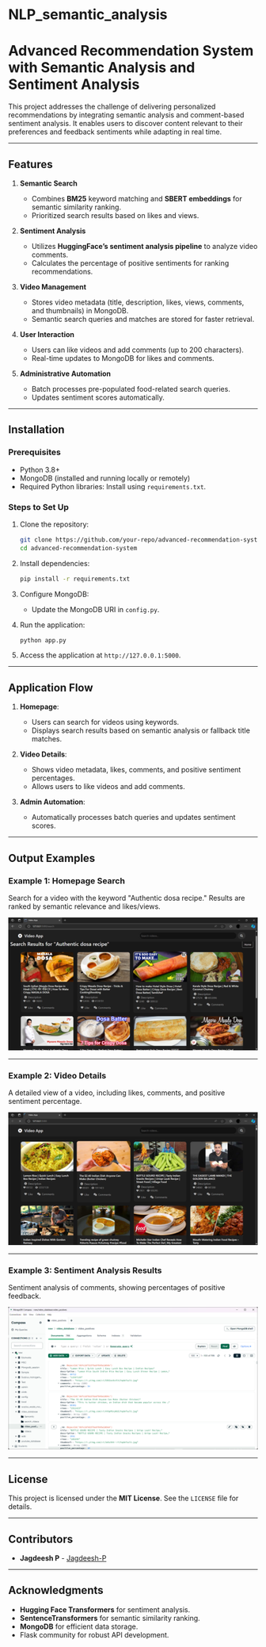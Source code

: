 # NLP_semantic_analysis

# Advanced Recommendation System with Semantic Analysis and Sentiment Analysis  

This project addresses the challenge of delivering personalized recommendations by integrating semantic analysis and comment-based sentiment analysis. It enables users to discover content relevant to their preferences and feedback sentiments while adapting in real time.

---

## Features  

1. **Semantic Search**  
   - Combines **BM25** keyword matching and **SBERT embeddings** for semantic similarity ranking.  
   - Prioritized search results based on likes and views.  

2. **Sentiment Analysis**  
   - Utilizes **HuggingFace’s sentiment analysis pipeline** to analyze video comments.  
   - Calculates the percentage of positive sentiments for ranking recommendations.  

3. **Video Management**  
   - Stores video metadata (title, description, likes, views, comments, and thumbnails) in MongoDB.  
   - Semantic search queries and matches are stored for faster retrieval.  

4. **User Interaction**  
   - Users can like videos and add comments (up to 200 characters).  
   - Real-time updates to MongoDB for likes and comments.  

5. **Administrative Automation**  
   - Batch processes pre-populated food-related search queries.  
   - Updates sentiment scores automatically.  

---

## Installation  

### Prerequisites  
- Python 3.8+  
- MongoDB (installed and running locally or remotely)  
- Required Python libraries: Install using `requirements.txt`.  

### Steps to Set Up  

1. Clone the repository:  
   ```bash  
   git clone https://github.com/your-repo/advanced-recommendation-system.git  
   cd advanced-recommendation-system  
   ```  

2. Install dependencies:  
   ```bash  
   pip install -r requirements.txt  
   ```  

3. Configure MongoDB:  
   - Update the MongoDB URI in `config.py`.  

4. Run the application:  
   ```bash  
   python app.py  
   ```  

5. Access the application at `http://127.0.0.1:5000`.  

---

## Application Flow  

1. **Homepage**:  
   - Users can search for videos using keywords.  
   - Displays search results based on semantic analysis or fallback title matches.  

2. **Video Details**:  
   - Shows video metadata, likes, comments, and positive sentiment percentages.  
   - Allows users to like videos and add comments.  

3. **Admin Automation**:  
   - Automatically processes batch queries and updates sentiment scores.  

---

## Output Examples  

### Example 1: Homepage Search  
Search for a video with the keyword "Authentic dosa recipe." Results are ranked by semantic relevance and likes/views.  

![Search Results](search.png)  

---

### Example 2: Video Details  
A detailed view of a video, including likes, comments, and positive sentiment percentage.  

![Video Details](home.png)  

---

### Example 3: Sentiment Analysis Results  
Sentiment analysis of comments, showing percentages of positive feedback.  

![Sentiment Analysis](mongo.png)  

---

## License  

This project is licensed under the **MIT License**. See the `LICENSE` file for details.  

---

## Contributors  

- **Jagdeesh P** - [Jagdeesh-P](https://github.com/Jagdeesh-P)  


---

## Acknowledgments  

- **Hugging Face Transformers** for sentiment analysis.  
- **SentenceTransformers** for semantic similarity ranking.  
- **MongoDB** for efficient data storage.  
- Flask community for robust API development.  

